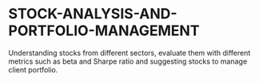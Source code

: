 # STOCK-ANALYSIS-AND-PORTFOLIO-MANAGEMENT
Understanding stocks from different sectors, evaluate them with different metrics such as beta and Sharpe ratio and suggesting stocks to manage client portfolio.
